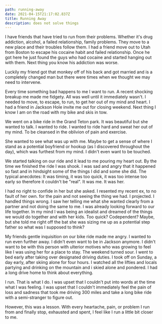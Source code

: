 ```yaml
---
path: running-away
date: 2021-04-15T21:17:02.837Z
title: Running Away
description: does not solve things
---
```

I have friends that have tried to run from their problems.  Whether it's drug addiction, alcohol, a failed relationship, family problems.  They move to a new place and their troubles follow them. I had a friend move out to Utah from Boston to escape his cocaine habit and failed relationship.  Once he got here he just found the guys who had cocaine and started hanging out with them.  Next thing you know his addiction was worse.  

Luckily my friend got that monkey off of his back and got married and is a completely changed man but there were times when we thought we may need to intervene.  

Every time something bad happens to me I want to run.  A recent shocking breakup me made me fidgety.  All was well until it immediately wasn't.   I needed to move, to escape, to run, to get her out of my mind and heart.  I had a friend in Jackson Hole invite me out for closing weekend.  Next thing I know I am on the road with my bike and skis in tow. 

We went on a bike ride in the Grand Teton park. It was beautiful but she wanted to talk.  I wanted to ride. I wanted to ride hard and sweat her out of my mind. To be cleansed in the oblivion of pain and exercise. 

 She wanted to see what was up with me.  Maybe to get a sense of where I stand as a potential boyfriend or hookup  (as I discovered throughout the day), which was furthest from my mind.  I didn't even want to be touched.  

We started talking on our ride and it lead to me pouring my heart out.   By the time we finished the ride I was shook.  I was sad and angry that it happened so fast and in hindsight some of the things I did and some she did.  The typical anecdotes: It was timing, it was too quick, it was too intense too early so therefore it couldn't be "real".  It was me. It was her.  

I had no right to confide in her but she asked. I resented my recent ex, to no fault of her own. for the pain and not seeing the thing we had.  I projected. I handled things wrong. I saw her telling me what she wanted clearly from a partner and not doing the same to me.  I was already looking forward to our life together.  In my mind I was being an idealist and dreamed of the things we would do together and with her kids.  Too quick?  Codependent?  Maybe, but she told me right off the bat she was sizing me up as a potential step father so what was I supposed to think?

My friends gentle inquisition on our bike ride made me angry. I wanted to run even further away.  I didn't even want to be in Jackson anymore. I didn't want to be with this person with ulterior motives who was growing to feel like I was using her for a place to stay.  The weekend turned sour.  I went to bed early after taking over designated driving duties.  I took off on Sunday, a day early, after skiing alone for four hours. I watched all the lifties and locals partying and drinking on the mountain and i skied alone and pondered.  I had a long drive home to think about everything.  

I run.  That is what I do. I was upset that I couldn't put into words at the time what I was feeling. I was upset that I couldn't immediately feel the pain of loss and sadness that took me driving 300 miles and take a long bike ride with a semi-stranger to figure out.  

However, this was a lesson.  With every heartache, pain, or problem I run from and finally stop, exhausted and spent, I feel like I run a little bit closer to me.